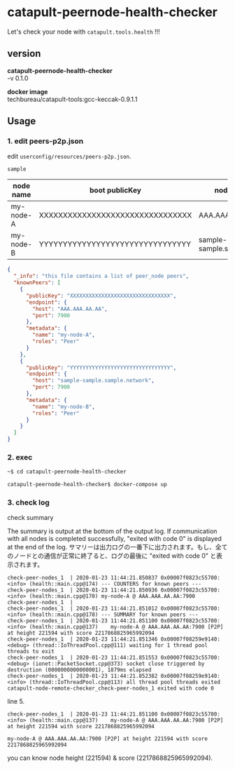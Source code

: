 # catapult-peernode-health-checker

Let's check your node with `catapult.tools.health` !!!

## version

**catapult-peernode-health-checker**  
-v 0.1.0

**docker image**  
techbureau/catapult-tools:gcc-keccak-0.9.1.1

## Usage

### 1. edit peers-p2p.json

edit `userconfig/resources/peers-p2p.json`.

`sample`

| node name | boot publicKey                   | node address                 |
| --------- | -------------------------------- | ---------------------------- |
| my-node-A | XXXXXXXXXXXXXXXXXXXXXXXXXXXXXXXX | AAA.AAA.AA.AA                |
| my-node-B | YYYYYYYYYYYYYYYYYYYYYYYYYYYYYYYY | sample-sample.sample.network |


```json
{
  "_info": "this file contains a list of peer_node peers",
  "knownPeers": [
    {
      "publicKey": "XXXXXXXXXXXXXXXXXXXXXXXXXXXXXXXX",
      "endpoint": {
        "host": "AAA.AAA.AA.AA",
        "port": 7900
      },
      "metadata": {
        "name": "my-node-A",
        "roles": "Peer"
      }
    },
    {
      "publicKey": "YYYYYYYYYYYYYYYYYYYYYYYYYYYYYYYY",
      "endpoint": {
        "host": "sample-sample.sample.network",
        "port": 7900
      },
      "metadata": {
        "name": "my-node-B",
        "roles": "Peer"
      }
    }
  ]
}
```

### 2. exec

```sh
~$ cd catapult-peernode-health-checker

catapult-peernode-health-checker$ docker-compose up
```

### 3. check log

check summary

The summary is output at the bottom of the output log. If communication with all nodes is completed successfully, "exited with code 0" is displayed at the end of the log.
サマリーは出力ログの一番下に出力されます。もし、全てのノードとの通信が正常に終了ると、ログの最後に "exited with code 0" と表示されます。

```
check-peer-nodes_1  | 2020-01-23 11:44:21.850837 0x00007f0823c55700: <info> (health::main.cpp@174) --- COUNTERS for known peers ---
check-peer-nodes_1  | 2020-01-23 11:44:21.850936 0x00007f0823c55700: <info> (health::main.cpp@170) my-node-A @ AAA.AAA.AA.AA:7900
check-peer-nodes_1  |  
check-peer-nodes_1  | 2020-01-23 11:44:21.851012 0x00007f0823c55700: <info> (health::main.cpp@178) --- SUMMARY for known peers ---
check-peer-nodes_1  | 2020-01-23 11:44:21.851100 0x00007f0823c55700: <info> (health::main.cpp@137)    my-node-A @ AAA.AAA.AA.AA:7900 [P2P] at height 221594 with score 2217868825965992094
check-peer-nodes_1  | 2020-01-23 11:44:21.851346 0x00007f08259e9140: <debug> (thread::IoThreadPool.cpp@111) waiting for 1 thread pool threads to exit
check-peer-nodes_1  | 2020-01-23 11:44:21.851553 0x00007f0823c55700: <debug> (ionet::PacketSocket.cpp@373) socket close triggered by destruction (0000000000000001), 1879ms elapsed
check-peer-nodes_1  | 2020-01-23 11:44:21.852382 0x00007f08259e9140: <info> (thread::IoThreadPool.cpp@113) all thread pool threads exited    
catapult-node-remote-checker_check-peer-nodes_1 exited with code 0
```

line 5.

```
check-peer-nodes_1  | 2020-01-23 11:44:21.851100 0x00007f0823c55700: <info> (health::main.cpp@137)    my-node-A @ AAA.AAA.AA.AA:7900 [P2P] at height 221594 with score 2217868825965992094
```

`my-node-A @ AAA.AAA.AA.AA:7900 [P2P] at height 221594 with score 2217868825965992094`

you can know node height (221594) & score (2217868825965992094).
